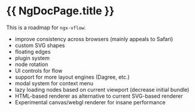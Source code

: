 # {{ NgDocPage.title }}

This is a roadmap for `ngx-vflow`:

- improve consistency across browsers (mainly appeals to Safari)
- custom SVG shapes
- floating edges
- plugin system
- node rotation
- UI controls for flow
- support for more layout engines (Dagree, etc.)
- modal system for context menu
- lazy loading nodes based on current viewport (decrease initial bundle) 
- HTML-based renderer as alternative to current SVG-based renderer
- Experimental canvas/webgl renderer for insane performance


